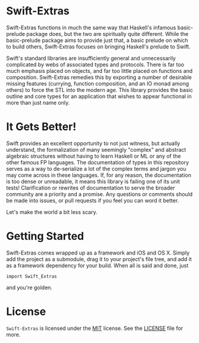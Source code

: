 Swift-Extras
============

Swift-Extras functions in much the same way that Haskell's infamous basic-prelude package does, but the two are spiritually quite different.  While the basic-prelude package aims to provide just that, a basic prelude on which to build others, Swift-Extras focuses on bringing Haskell's prelude to Swift.

Swift's standard libraries are insufficiently general and unnecessarily complicated by webs of associated types and protocols.  There is far too much emphasis placed on objects, and far too little placed on functions and composition.  Swift-Extras remedies this by exporting a number of desirable missing features (currying, function composition, and an IO monad among others) to force the STL into the modern age.  This library provides the basic outline and core types for an application that wishes to appear functional in more than just name only.

It Gets Better!
===============

Swift provides an excellent opportunity to not just witness, but actually understand, the formalization of many seemingly "complex" and abstract algebraic structures without having to learn Haskell or ML or any of the other famous FP languages.  The documentation of types in this repository serves as a way to de-serialize a lot of the complex terms and jargon you may come across in these languages.  If, for any reason, the documentation is too dense or unreadable, it means this library is failing one of its unit tests!  Clarification or rewrites of documentation to serve the broader community are a priority and a promise.  Any questions or comments should be made into issues, or pull requests if you feel you can word it better.

Let's make the world a bit less scary.

Getting Started
===============

Swift-Extras comes wrapped up as a framework and iOS and OS X.  Simply add the project as a submodule, drag it to your project's file tree, and add it as a framework dependency for your build.  When all is said and done, just 

```
import Swift_Extras
``` 

and you're golden.

License
=======

`Swift-Extras` is licensed under the [MIT](http://opensource.org/licenses/MIT) license. See the [LICENSE](LICENSE) file for more.

